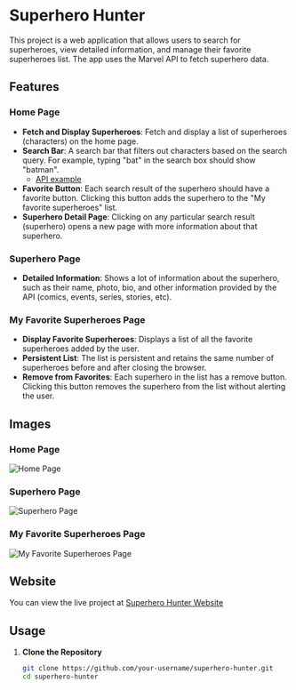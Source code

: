 # Superhero Hunter

This project is a web application that allows users to search for superheroes, view detailed information, and manage their favorite superheroes list. The app uses the Marvel API to fetch superhero data.

## Features

### Home Page
- **Fetch and Display Superheroes**: Fetch and display a list of superheroes (characters) on the home page.
- **Search Bar**: A search bar that filters out characters based on the search query. For example, typing "bat" in the search box should show "batman".
  - [API example](https://gateway.marvel.com:443/v1/public/characters?ts=<time-stamp>&apikey=<public-key>&hash=<md5(ts+privateKey+publicKey)>)
- **Favorite Button**: Each search result of the superhero should have a favorite button. Clicking this button adds the superhero to the "My favorite superheroes" list.
- **Superhero Detail Page**: Clicking on any particular search result (superhero) opens a new page with more information about that superhero.

### Superhero Page
- **Detailed Information**: Shows a lot of information about the superhero, such as their name, photo, bio, and other information provided by the API (comics, events, series, stories, etc).

### My Favorite Superheroes Page
- **Display Favorite Superheroes**: Displays a list of all the favorite superheroes added by the user.
- **Persistent List**: The list is persistent and retains the same number of superheroes before and after closing the browser.
- **Remove from Favorites**: Each superhero in the list has a remove button. Clicking this button removes the superhero from the list without alerting the user.

## Images

### Home Page
![Home Page](images/home-page.png)

### Superhero Page
![Superhero Page](images/superhero-page.png)

### My Favorite Superheroes Page
![My Favorite Superheroes Page](images/favorite-superheroes-page.png)

## Website

You can view the live project at [Superhero Hunter Website](https://your-website-url.com)

## Usage

1. **Clone the Repository**
   ```sh
   git clone https://github.com/your-username/superhero-hunter.git
   cd superhero-hunter
